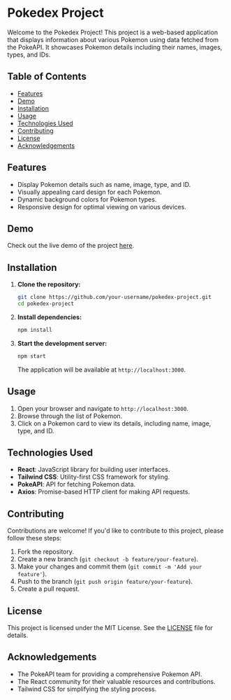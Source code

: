 # Pokedex Project

Welcome to the Pokedex Project! This project is a web-based application that displays information about various Pokemon using data fetched from the PokeAPI. It showcases Pokemon details including their names, images, types, and IDs.

## Table of Contents

- [Features](#features)
- [Demo](#demo)
- [Installation](#installation)
- [Usage](#usage)
- [Technologies Used](#technologies-used)
- [Contributing](#contributing)
- [License](#license)
- [Acknowledgements](#acknowledgements)

## Features

- Display Pokemon details such as name, image, type, and ID.
- Visually appealing card design for each Pokemon.
- Dynamic background colors for Pokemon types.
- Responsive design for optimal viewing on various devices.

## Demo

Check out the live demo of the project [here](https://your-demo-link.com).

## Installation

1. **Clone the repository:**

    ```bash
    git clone https://github.com/your-username/pokedex-project.git
    cd pokedex-project
    ```

2. **Install dependencies:**

    ```bash
    npm install
    ```

3. **Start the development server:**

    ```bash
    npm start
    ```

    The application will be available at `http://localhost:3000`.

## Usage

1. Open your browser and navigate to `http://localhost:3000`.
2. Browse through the list of Pokemon.
3. Click on a Pokemon card to view its details, including name, image, type, and ID.

## Technologies Used

- **React**: JavaScript library for building user interfaces.
- **Tailwind CSS**: Utility-first CSS framework for styling.
- **PokeAPI**: API for fetching Pokemon data.
- **Axios**: Promise-based HTTP client for making API requests.

## Contributing

Contributions are welcome! If you'd like to contribute to this project, please follow these steps:

1. Fork the repository.
2. Create a new branch (`git checkout -b feature/your-feature`).
3. Make your changes and commit them (`git commit -m 'Add your feature'`).
4. Push to the branch (`git push origin feature/your-feature`).
5. Create a pull request.

## License

This project is licensed under the MIT License. See the [LICENSE](LICENSE) file for details.

## Acknowledgements

- The PokeAPI team for providing a comprehensive Pokemon API.
- The React community for their valuable resources and contributions.
- Tailwind CSS for simplifying the styling process.
